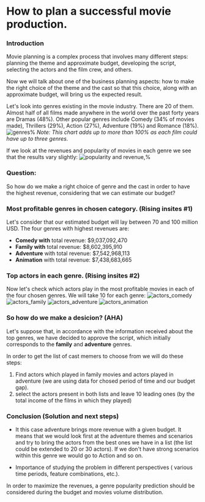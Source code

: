 # How to plan a successful movie production.

### Introduction

Movie planning is a complex process that involves many different steps: planning the theme and approximate budget, developing the script, selecting the actors and the film crew, and others.

Now we will talk about one of the business planning aspects: how to make the right choice of the theme and the cast so that this choice, along with an approximate budget, will bring us the expected result. 

Let's look into genres existing in the movie industry. There are 20 of them. Almost half of all films made anywhere in the world over the past forty years are Dramas (48%). Other popular genres include Comedy (34% of movies made), Thrillers (29%), Action (27%), Adventure (19%) and Romance (18%).
![genres%](https://user-images.githubusercontent.com/46948881/57416055-8202cf00-71cc-11e9-8b14-ed65bad93ab6.jpg)
_Note: This chart adds up to more than 100% as each film could have up to three genres._

If we look at the revenues and popularity of movies in each genre we see that the results vary slightly: 
![popularity and revenue,%](https://user-images.githubusercontent.com/46948881/57421452-e6785b00-71d9-11e9-97ca-c7094e12b515.jpg)

### Question:
So how do we make a right choice of genre and the cast in order to have the highest revenue, considering that we can estimate our budget?

### Most profitable genres in chosen category. (Rising insites #1)
Let's consider that our estimated budget will lay between 70 and 100 million USD. The four genres with highest revenues are:

- **Comedy with** total revenue:  $9,037,092,470
- **Family with** total revenue:  $8,602,395,910
- **Adventure** with total revenue:  $7,542,968,113
- **Animation** with total revenue:  $7,438,683,665

### Top actors in each genre. (Rising insites #2)
Now let's check which actors play in the most profitable movies in each of the four chosen genres. We will take 10 for each genre:
![actors_comedy](https://user-images.githubusercontent.com/46948881/57476587-e8d3c700-7264-11e9-8088-283b2537ce5c.jpg)
![actors_family](https://user-images.githubusercontent.com/46948881/57476588-e8d3c700-7264-11e9-9cdc-8af21bad5f35.jpg)
![actors_adventure](https://user-images.githubusercontent.com/46948881/57476589-e8d3c700-7264-11e9-8f2f-6e1fb8107006.jpg)
![actors_animation](https://user-images.githubusercontent.com/46948881/57476586-e8d3c700-7264-11e9-988d-046cdb878a75.jpg)

### So how do we make a desicion? (AHA)
Let's suppose that, in accordance with the information received about the top genres, we have decided to approve the script, which initially corresponds to the **family** and **adventure** genres.

In order to get the list of cast memers to choose from we will do these steps:
1. Find actors which played in family movies and actors played in adventure (we are using data for chosed period of time and our budget gap). 
2. select the actors present in both lists and leave 10 leading ones (by the total income of the films in which they played) 

### Conclusion (Solution and next steps)
- It this case adventure brings more revenue with a given budget. It means that we would look first at the adventure themes and scenarios and try to bring the actors from the best ones we have in a list (the list could be extended to 20 or 30 actors). If we don't have strong scenarios within this genre we would go to Action and so on.

- Importance of studying the problem in different perspectives ( various time periods, feature combinations, etc.).

In order to maximize the revenues, a genre popularity prediction should be considered during the budget and movies volume distribution. 
